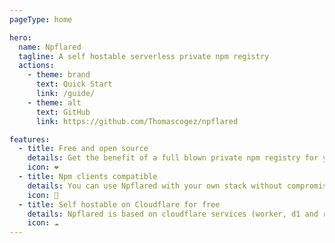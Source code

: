 ```yaml
---
pageType: home

hero:
  name: Npflared 
  tagline: A self hostable serverless private npm registry 
  actions:
    - theme: brand
      text: Quick Start
      link: /guide/
    - theme: alt
      text: GitHub
      link: https://github.com/Thomascogez/npflared

features:
  - title: Free and open source
    details: Get the benefit of a full blown private npm registry for you and your team.
    icon: ❤️
  - title: Npm clients compatible
    details: You can use Npflared with your own stack without compromise as it aim to make main features 100% compatible with existing npm clients
    icon: 🔌
  - title: Self hostable on Cloudflare for free
    details: Npflared is based on cloudflare services (worker, d1 and r2), this allow to host your own npflared for free !
    icon: ☁️
---
```

